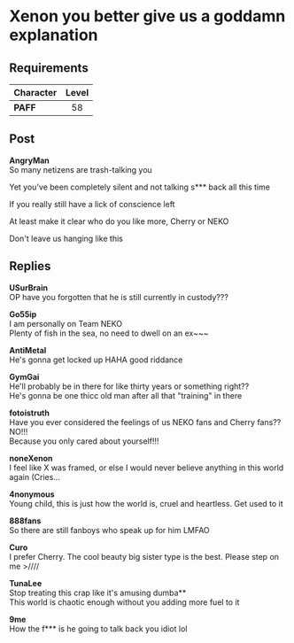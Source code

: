 # Xenon you better give us a goddamn explanation
## Requirements
|Character|Level|
|---------|:---:|
|**PAFF** | 58  |

## Post
**AngryMan**<br>
So many netizens are trash-talking you

Yet you've been completely silent and not talking s\*\*\* back all this time

If you really still have a lick of conscience left

At least make it clear who do you like more, Cherry or NEKO

Don't leave us hanging like this
## Replies
**USurBrain**<br>
OP have you forgotten that he is still currently in custody???

**Go55ip**<br>
I am personally on Team NEKO<br>
Plenty of fish in the sea, no need to dwell on an ex~~~

**AntiMetal**<br>
He's gonna get locked up HAHA good riddance

**GymGai**<br>
He'll probably be in there for like thirty years or something right??<br>
He's gonna be one thicc old man after all that "training" in there

**fotoistruth**<br>
Have you ever considered the feelings of us NEKO fans and Cherry fans??<br>
NO!!!<br>
Because you only cared about yourself!!!

**noneXenon**<br>
I feel like X was framed, or else I would never believe anything in this world again (Cries...

**4nonymous**<br>
Young child, this is just how the world is, cruel and heartless. Get used to it

**888fans**<br>
So there are still fanboys who speak up for him LMFAO

**Curo**<br>
I prefer Cherry. The cool beauty big sister type is the best. Please step on me >////

**TunaLee**<br>
Stop treating this crap like it's amusing dumba\*\* <br>
This world is chaotic enough without you adding more fuel to it

**9me**<br>
How the f\*\*\* is he going to talk back you idiot lol

